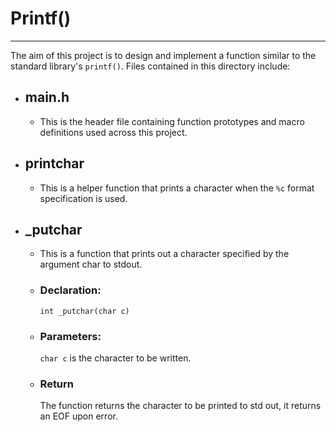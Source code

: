 # Printf()
-------------------------------------------------------------------------------------
The aim of this project is to design and implement a function similar to the standard library's ``printf()``.
Files contained in this directory include:
  * ## main.h
    - This is the header file containing function prototypes and macro definitions used across this project.
  
  * ## printchar
      - This is a helper function that prints a character when the ``%c`` format specification is used.  
  * ## _putchar
    - This is a function that prints out a character specified by the argument char to stdout.
    - ### Declaration: 
       ``int _putchar(char c)``
    - ### Parameters:
       ``char c`` is the character to be written.
    - ### Return
       The function returns the character to be printed to std out, it returns an EOF upon error.
   
   
      
  
